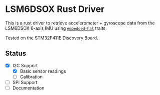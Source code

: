 # LSM6DSOX Rust Driver

This is a rust driver to retrieve accelerometer + gyroscope data from the LSM6DSOX 6-axis IMU using [`embedded-hal`](https://github.com/japaric/embedded-hal) traits. 

Tested on the STM32F411E Discovery Board.

## Status
- [x] I2C Support 
    - [x] Basic sensor readings
    - [ ] Calibration
- [ ] SPI Support
- [ ] Documentation
